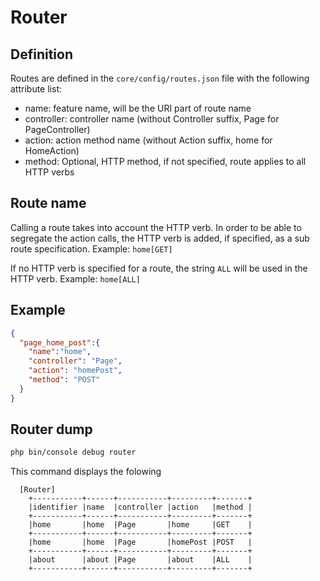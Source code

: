 # Router

## Definition
Routes are defined in the `core/config/routes.json` file with the following attribute list:

* name: feature name, will be the URI part of route name
* controller: controller name (without Controller suffix, Page for PageController)
* action: action method name (without Action suffix, home for HomeAction)
* method: Optional, HTTP method, if not specified, route applies to all HTTP verbs

## Route name
Calling a route takes into account the HTTP verb. In order to be able to segregate the action calls, the HTTP verb is added, if specified, as a sub route specification.
Example: `home[GET]`

If no HTTP verb is specified for a route, the string `ALL` will be used in the HTTP verb.
Example: `home[ALL]`

## Example
``` json
{  
  "page_home_post":{
    "name":"home",
    "controller": "Page",
    "action": "homePost",
    "method": "POST"
  }
}
```

## Router dump
``` bash
php bin/console debug router
```
This command displays the folowing
```
  [Router]
    +-----------+------+-----------+---------+-------+
    |identifier |name  |controller |action   |method |
    +-----------+------+-----------+---------+-------+
    |home       |home  |Page       |home     |GET    |
    +-----------+------+-----------+---------+-------+
    |home       |home  |Page       |homePost |POST   |
    +-----------+------+-----------+---------+-------+
    |about      |about |Page       |about    |ALL    |
    +-----------+------+-----------+---------+-------+
```
